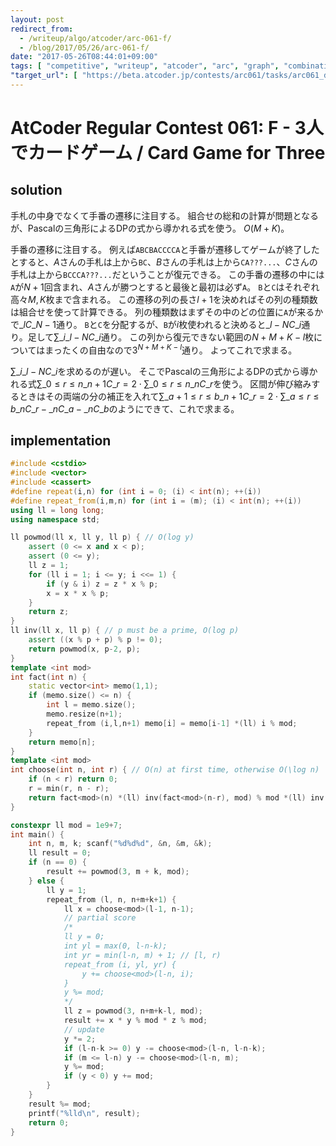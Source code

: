 ```yaml
---
layout: post
redirect_from:
  - /writeup/algo/atcoder/arc-061-f/
  - /blog/2017/05/26/arc-061-f/
date: "2017-05-26T08:44:01+09:00"
tags: [ "competitive", "writeup", "atcoder", "arc", "graph", "combination" ]
"target_url": [ "https://beta.atcoder.jp/contests/arc061/tasks/arc061_d" ]
---
```


# AtCoder Regular Contest 061: F - 3人でカードゲーム / Card Game for Three

## solution

手札の中身でなくて手番の遷移に注目する。
組合せの総和の計算が問題となるが、Pascalの三角形によるDPの式から導かれる式を使う。
$O(M + K)$。

手番の遷移に注目する。
例えば`ABCBACCCCA`と手番が遷移してゲームが終了したとすると、$A$さんの手札は上から`BC`、$B$さんの手札は上から`CA???...`、$C$さんの手札は上から`BCCCA???...`だということが復元できる。
この手番の遷移の中には`A`が$N+1$回含まれ、$A$さんが勝つとすると最後と最初は必ず`A`。
`B`と`C`はそれぞれ高々$M,K$枚まで含まれる。
この遷移の列の長さ$l+1$を決めればその列の種類数は組合せを使って計算できる。
列の種類数はまずその中のどの位置に`A`が来るかで${}\_lC\_{N-1}$通り。
`B`と`C`を分配するが、`B`が$i$枚使われると決めると${}\_{l-N}C\_i$通り。足して$\sum\_i {}\_{l-N}C\_i$通り。
この列から復元できない範囲の$N+M+K-l$枚についてはまったくの自由なので$3^{N+M+K-l}$通り。
よってこれで求まる。

$\sum\_i {}\_{l-N}C\_i$を求めるのが遅い。
そこでPascalの三角形によるDPの式から導かれる式$\sum\_{0 \le r \le n} {}\_{n+1}C\_r = 2 \cdot \sum\_{0 \le r \le n} {}\_nC\_r$を使う。
区間が伸び縮みするときはその両端の分の補正を入れて$\sum\_{a+1 \le r \le b} {}\_{n+1}C\_r = 2 \cdot \sum\_{a \le r \le b} {}\_nC\_r - {}\_nC\_a - {}\_nC\_b$のようにできて、これで求まる。

## implementation

``` c++
#include <cstdio>
#include <vector>
#include <cassert>
#define repeat(i,n) for (int i = 0; (i) < int(n); ++(i))
#define repeat_from(i,m,n) for (int i = (m); (i) < int(n); ++(i))
using ll = long long;
using namespace std;

ll powmod(ll x, ll y, ll p) { // O(log y)
    assert (0 <= x and x < p);
    assert (0 <= y);
    ll z = 1;
    for (ll i = 1; i <= y; i <<= 1) {
        if (y & i) z = z * x % p;
        x = x * x % p;
    }
    return z;
}
ll inv(ll x, ll p) { // p must be a prime, O(log p)
    assert ((x % p + p) % p != 0);
    return powmod(x, p-2, p);
}
template <int mod>
int fact(int n) {
    static vector<int> memo(1,1);
    if (memo.size() <= n) {
        int l = memo.size();
        memo.resize(n+1);
        repeat_from (i,l,n+1) memo[i] = memo[i-1] *(ll) i % mod;
    }
    return memo[n];
}
template <int mod>
int choose(int n, int r) { // O(n) at first time, otherwise O(\log n)
    if (n < r) return 0;
    r = min(r, n - r);
    return fact<mod>(n) *(ll) inv(fact<mod>(n-r), mod) % mod *(ll) inv(fact<mod>(r), mod) % mod;
}

constexpr ll mod = 1e9+7;
int main() {
    int n, m, k; scanf("%d%d%d", &n, &m, &k);
    ll result = 0;
    if (n == 0) {
        result += powmod(3, m + k, mod);
    } else {
        ll y = 1;
        repeat_from (l, n, n+m+k+1) {
            ll x = choose<mod>(l-1, n-1);
            // partial score
            /*
            ll y = 0;
            int yl = max(0, l-n-k);
            int yr = min(l-n, m) + 1; // [l, r)
            repeat_from (i, yl, yr) {
                y += choose<mod>(l-n, i);
            }
            y %= mod;
            */
            ll z = powmod(3, n+m+k-l, mod);
            result += x * y % mod * z % mod;
            // update
            y *= 2;
            if (l-n-k >= 0) y -= choose<mod>(l-n, l-n-k);
            if (m <= l-n) y -= choose<mod>(l-n, m);
            y %= mod;
            if (y < 0) y += mod;
        }
    }
    result %= mod;
    printf("%lld\n", result);
    return 0;
}
```
